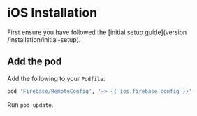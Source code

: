 # iOS Installation

First ensure you have followed the [initial setup guide](version /installation/initial-setup).

## Add the pod

Add the following to your `Podfile`:

```ruby
pod 'Firebase/RemoteConfig', '~> {{ ios.firebase.config }}'
```

Run `pod update`.
